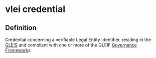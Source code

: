 # vlei credential
## Definition
Credential concerning a verifiable Legal Entity Identifier, residing in the [GLEIS](GLEIS) and compliant with one or more of the GLEIF [Governance Framework](governance-framework)s